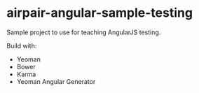 airpair-angular-sample-testing
==============================

Sample project to use for teaching AngularJS testing.

Build with:
* Yeoman
* Bower
* Karma
* Yeoman Angular Generator

